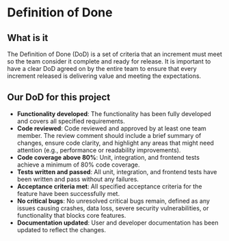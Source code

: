 # Definition of Done

## What is it

The Definition of Done (DoD) is a set of criteria that an increment must meet so the team consider it complete and ready for release. It is important to have a clear DoD agreed on by the entire team to ensure that every increment released is delivering value and meeting the expectations.

## Our DoD for this project

- **Functionality developed**: The functionality has been fully developed and covers all specified requirements.
- **Code reviewed**: Code reviewed and approved by at least one team member. The review comment should include a brief summary of changes, ensure code clarity, and highlight any areas that might need attention (e.g., performance or readability improvements).
- **Code coverage above 80%**: Unit, integration, and frontend tests achieve a minimum of 80% code coverage.
- **Tests written and passed**: All unit, integration, and frontend tests have been written and pass without any failures.
- **Acceptance criteria met**: All specified acceptance criteria for the feature have been successfully met.
- **No critical bugs**: No unresolved critical bugs remain, defined as any issues causing crashes, data loss, severe security vulnerabilities, or functionality that blocks core features.
- **Documentation updated**: User and developer documentation has been updated to reflect the changes.